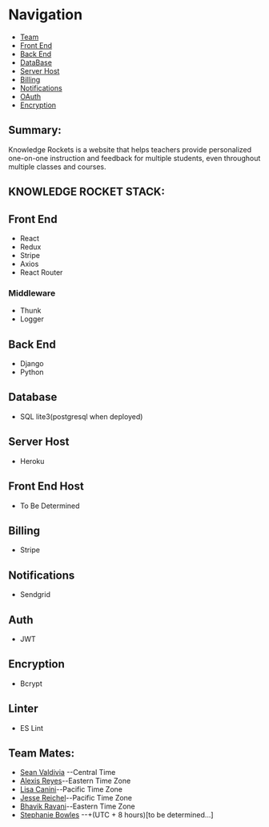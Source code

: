 # Navigation

- [Team](#team-mates)
- [Front End](#front-end)
- [Back End](#back-end)
- [DataBase](#data-base)
- [Server Host](#server-host)
- [Billing](#billing)
- [Notifications](#notify)
- [OAuth](#oauth)
- [Encryption](#encryption)


## Summary:
Knowledge Rockets is a website that helps teachers provide personalized
one-on-one instruction and feedback for multiple students, even throughout multiple
classes and courses.

## KNOWLEDGE ROCKET STACK:

## Front End
- React
- Redux
- Stripe
- Axios
- React Router

### Middleware
- Thunk
- Logger

## Back End
- Django
- Python

## Database
- SQL lite3(postgresql when deployed)

## Server Host
- Heroku

## Front End Host
- To Be Determined

## Billing
- Stripe

## Notifications
- Sendgrid

## Auth
- JWT

## Encryption
- Bcrypt

## Linter
- ES Lint

## Team Mates:
- [Sean Valdivia](https://github.com/NewbieWanKenobi) --Central Time
- [Alexis Reyes](https://github.com/AlexisReyes90)--Eastern Time Zone
- [Lisa Canini](https://github.com/LisaCee)--Pacific Time Zone
- [Jesse Reichel](https://github.com/KryoKorpz)--Pacific Time Zone
- [Bhavik Ravani](https://github.com/ravb2019)--Eastern Time Zone
- [Stephanie Bowles](https://github.com/sbowl001) --+(UTC + 8 hours)[to be determined...]